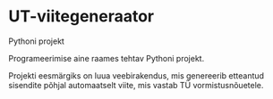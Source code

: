 # UT-viitegeneraator
Pythoni projekt

Programeerimise aine raames tehtav Pythoni projekt.

Projekti eesmärgiks on luua veebirakendus, mis genereerib etteantud sisendite põhjal automaatselt viite, mis vastab TÜ vormistusnõuetele.
